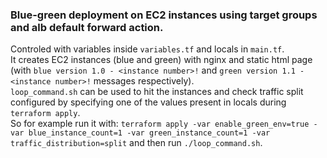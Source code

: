 ### Blue-green deployment on EC2 instances using target groups and alb default forward action.
Controled with variables inside `variables.tf` and locals in `main.tf`.  
It creates EC2 instances (blue and green) with nginx and static html page (with `blue version 1.0 - <instance number>!` and `green version 1.1 - <instance number>!` messages respectively).  
`loop_command.sh` can be used to hit the instances and check traffic split configured by specifying one of the values present in locals during `terraform apply`.  
So for example run it with: `terraform apply -var enable_green_env=true -var blue_instance_count=1 -var green_instance_count=1 -var traffic_distribution=split` and then run `./loop_command.sh`.  